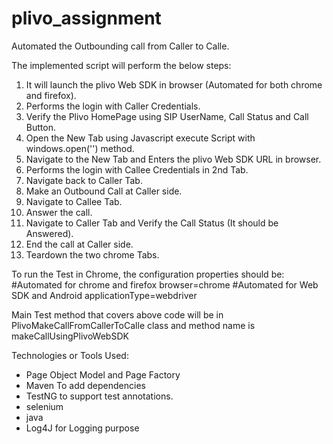 # plivo_assignment

Automated the Outbounding call from Caller to Calle.

The implemented script will perform the below steps:

1. It will launch the plivo Web SDK in browser (Automated for both chrome and firefox).
2. Performs the login with Caller Credentials.
3. Verify the Plivo HomePage using SIP UserName, Call Status and Call Button.
4. Open the New Tab using Javascript execute Script with windows.open('') method.
5. Navigate to the New Tab and Enters the plivo Web SDK URL in browser.
6. Performs the login with Callee Credentials in 2nd Tab.
7. Navigate back to Caller Tab.
8. Make an Outbound Call at Caller side.
9. Navigate to Callee Tab.
10. Answer the call.
11. Navigate to Caller Tab and Verify the Call Status (It should be Answered).
12. End the call at Caller side.
13. Teardown the two chrome Tabs.

To run the Test in Chrome, the configuration properties should be:
#Automated for chrome and firefox
browser=chrome
#Automated for Web SDK and Android
applicationType=webdriver

Main Test method that covers above code will be in PlivoMakeCallFromCallerToCalle class and method name is makeCallUsingPlivoWebSDK

Technologies or Tools Used:
* Page Object Model and Page Factory
* Maven To add dependencies
* TestNG to support test annotations.
* selenium
* java
* Log4J for Logging purpose




